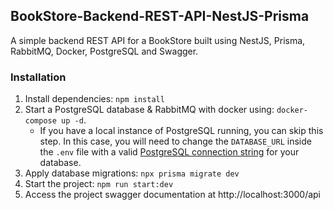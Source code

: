 ## BookStore-Backend-REST-API-NestJS-Prisma

A simple backend REST API for a BookStore built using NestJS, Prisma, RabbitMQ, Docker, PostgreSQL and Swagger.

### Installation

1. Install dependencies: `npm install`
2. Start a PostgreSQL database & RabbitMQ with docker using: `docker-compose up -d`.
   - If you have a local instance of PostgreSQL running, you can skip this step. In this case, you will need to change the `DATABASE_URL` inside the `.env` file with a valid [PostgreSQL connection string](https://www.prisma.io/docs/concepts/database-connectors/postgresql#connection-details) for your database.
3. Apply database migrations: `npx prisma migrate dev`
4. Start the project: `npm run start:dev`
5. Access the project swagger documentation at http://localhost:3000/api
